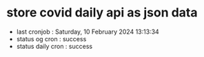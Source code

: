 # store covid daily api as json data

- last cronjob : Saturday, 10 February 2024 13:13:34
- status og cron : success
- status daily cron : success
      
      